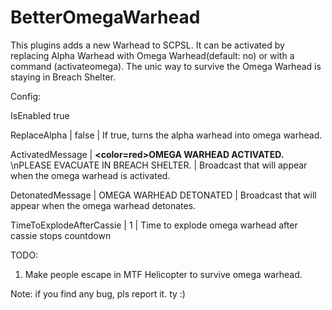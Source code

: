 # BetterOmegaWarhead

This plugins adds a new Warhead to SCPSL. It can be activated by replacing Alpha Warhead with Omega Warhead(default: no) or with a command (activateomega). 
The unic way to survive the Omega Warhead is staying in Breach Shelter.

Config:

IsEnabled  true 

ReplaceAlpha | false | If true, turns the alpha warhead into omega warhead.

ActivatedMessage | <b><color=red>OMEGA WARHEAD ACTIVATED.</color></b> \nPLEASE EVACUATE IN BREACH SHELTER. | Broadcast that will appear when the omega warhead is activated.

DetonatedMessage | OMEGA WARHEAD DETONATED | Broadcast that will appear when the omega warhead detonates.

TimeToExplodeAfterCassie | 1 | Time to explode omega warhead after cassie stops countdown

TODO:
1. Make people escape in MTF Helicopter to survive omega warhead.

Note: if you find any bug, pls report it. ty :)
